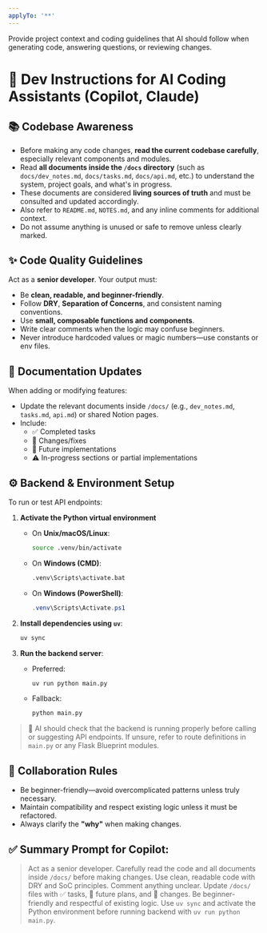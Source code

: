 ```yaml
---
applyTo: '**'
---
```

Provide project context and coding guidelines that AI should follow when generating code, answering questions, or reviewing changes.

# 🧠 Dev Instructions for AI Coding Assistants (Copilot, Claude)

## 📚 Codebase Awareness
- Before making any code changes, **read the current codebase carefully**, especially relevant components and modules.
- Read **all documents inside the `/docs` directory** (such as `docs/dev_notes.md`, `docs/tasks.md`, `docs/api.md`, etc.) to understand the system, project goals, and what's in progress.
- These documents are considered **living sources of truth** and must be consulted and updated accordingly.
- Also refer to `README.md`, `NOTES.md`, and any inline comments for additional context.
- Do not assume anything is unused or safe to remove unless clearly marked.

## ✨ Code Quality Guidelines
Act as a **senior developer**. Your output must:
- Be **clean, readable, and beginner-friendly**.
- Follow **DRY**, **Separation of Concerns**, and consistent naming conventions.
- Use **small, composable functions and components**.
- Write clear comments when the logic may confuse beginners.
- Never introduce hardcoded values or magic numbers—use constants or env files.

## 🧾 Documentation Updates
When adding or modifying features:
- Update the relevant documents inside `/docs/` (e.g., `dev_notes.md`, `tasks.md`, `api.md`) or shared Notion pages.
- Include:
  - ✅ Completed tasks
  - 🔧 Changes/fixes
  - 🔄 Future implementations
  - ⚠️ In-progress sections or partial implementations

## ⚙️ Backend & Environment Setup

To run or test API endpoints:

1. **Activate the Python virtual environment**  
   - On **Unix/macOS/Linux**:  
     ```bash
     source .venv/bin/activate
     ```
   - On **Windows (CMD)**:  
     ```cmd
     .venv\Scripts\activate.bat
     ```
   - On **Windows (PowerShell)**:  
     ```powershell
     .venv\Scripts\Activate.ps1
     ```

2. **Install dependencies using `uv`**:  
   ```bash
   uv sync

3. **Run the backend server**:

   * Preferred:

     ```bash
     uv run python main.py
     ```
   * Fallback:

     ```bash
     python main.py
     ```

> 🧠 AI should check that the backend is running properly before calling or suggesting API endpoints. If unsure, refer to route definitions in `main.py` or any Flask Blueprint modules.

## 🤝 Collaboration Rules

* Be beginner-friendly—avoid overcomplicated patterns unless truly necessary.
* Maintain compatibility and respect existing logic unless it must be refactored.
* Always clarify the **"why"** when making changes.

## ✅ Summary Prompt for Copilot:

> Act as a senior developer. Carefully read the code and all documents inside `/docs/` before making changes. Use clean, readable code with DRY and SoC principles. Comment anything unclear. Update `/docs/` files with ✅ tasks, 🔄 future plans, and 🔧 changes. Be beginner-friendly and respectful of existing logic. Use `uv sync` and activate the Python environment before running backend with `uv run python main.py`.